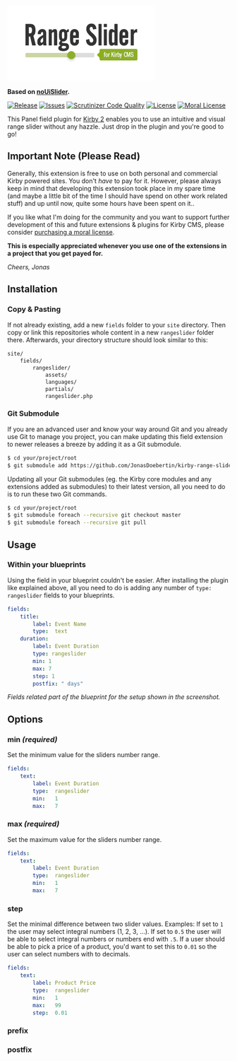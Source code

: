 [![Range Slider for Kirby](https://raw.githubusercontent.com/JonasDoebertin/kirby-range-slider/master/logo.png)](https://github.com/JonasDoebertin/kirby-range-slider/)

**Based on [noUiSlider](https://github.com/leongersen/noUiSlider/).**

[![Release](https://img.shields.io/github/release/jonasdoebertin/kirby-range-slider.svg)](https://github.com/jonasdoebertin/kirby-range-slider/releases)
[![Issues](https://img.shields.io/github/issues/jonasdoebertin/kirby-range-slider.svg)](https://github.com/jonasdoebertin/kirby-range-slider/issues)
[![Scrutinizer Code Quality](https://scrutinizer-ci.com/g/JonasDoebertin/kirby-range-slider/badges/quality-score.png?b=develop)](https://scrutinizer-ci.com/g/JonasDoebertin/kirby-range-slider/?branch=develop)
[![License](https://img.shields.io/badge/license-GPLv3-blue.svg)](https://raw.githubusercontent.com/jonasdoebertin/kirby-range-slider/master/LICENSE)
[![Moral License](https://img.shields.io/badge/buy-moral_license-8dae28.svg)](https://gumroad.com/l/visualmarkdown)

This Panel field plugin for [Kirby 2](http://getkirby.com) enables you to use an intuitive and visual range slider without any hazzle. Just drop in the plugin and you're good to go!

## Important Note (Please Read)

Generally, this extension is free to use on both personal and commercial Kirby powered sites. You don't *have* to pay for it. However, please always keep in mind that developing this extension took place in my spare time (and maybe a little bit of the time I should have spend on other work related stuff) and up until now, quite some hours have been spent on it..

If you like what I'm doing for the community and you want to support further development of this and future extensions & plugins for Kirby CMS, please consider [purchasing a moral license](https://gumroad.com/l/visualmarkdown).

**This is especially appreciated whenever you use one of the extensions in a project that you get payed for.**

*Cheers, Jonas*

## Installation

### Copy & Pasting

If not already existing, add a new `fields` folder to your `site` directory. Then copy or link this repositories whole content in a new `rangeslider` folder there. Afterwards, your directory structure should look similar to this:

```
site/
	fields/
		rangeslider/
			assets/
            languages/
            partials/
			rangeslider.php
```

### Git Submodule

If you are an advanced user and know your way around Git and you already use Git to manage you project, you can make updating this field extension to newer releases a breeze by adding it as a Git submodule.

```bash
$ cd your/project/root
$ git submodule add https://github.com/JonasDoebertin/kirby-range-slider.git site/fields/rangeslider
```

Updating all your Git submodules (eg. the Kirby core modules and any extensions added as submodules) to their latest version, all you need to do is to run these two Git commands.

```bash
$ cd your/project/root
$ git submodule foreach --recursive git checkout master
$ git submodule foreach --recursive git pull
```

## Usage

### Within your blueprints

Using the field in your blueprint couldn't be easier. After installing the plugin like explained above, all you need to do is adding any number of `type: rangeslider` fields to your blueprints.

```yaml
fields:
    title:
        label: Event Name
        type:  text
    duration:
        label: Event Duration
        type: rangeslider
        min: 1
        max: 7
        step: 1
        postfix: " days"

```

*Fields related part of the blueprint for the setup shown in the screenshot.*

## Options

### min *(required)*

Set the minimum value for the sliders number range.

```yaml
fields:
    text:
        label: Event Duration
        type:  rangeslider
		min:   1
        max:   7
```

### max *(required)*

Set the maximum value for the sliders number range.

```yaml
fields:
    text:
        label: Event Duration
        type:  rangeslider
		min:   1
        max:   7
```

### step

Set the minimal difference between two slider values. Examples: If set to `1` the user may select integral numbers (1, 2, 3, …). If set to `0.5` the user will be able to select integral numbers or numbers end with `.5`. If a user should be able to pick a price of a product, you'd want to set this to `0.01` so the user can select numbers with to decimals.

```yaml
fields:
    text:
        label: Product Price
        type:  rangeslider
		min:   1
        max:   99
        step:  0.01
```

### prefix

### postfix
